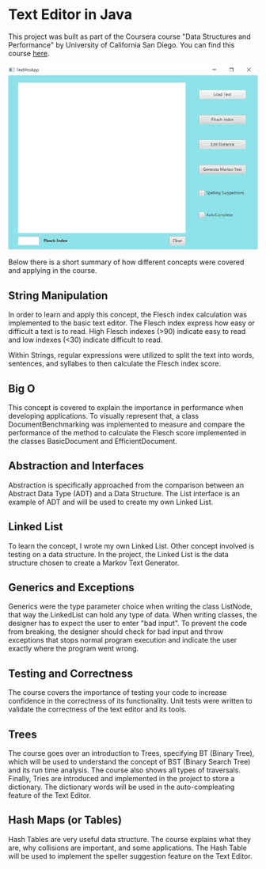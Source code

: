 # Text Editor in Java

This project was built as part of the Coursera course "Data Structures and Performance" by University of California San Diego. You can find this course [here](https://www.coursera.org/learn/data-structures-optimizing-performance?specialization=java-object-oriented).

![Text Editor Screenshot](/texteditor.png)

Below there is a short summary of how different concepts were covered and applying in the course.

## String Manipulation

In order to learn and apply this concept, the Flesch index calculation was implemented to the basic text editor.
The Flesch index express how easy or difficult a text is to read. High Flesch indexes (>90) indicate easy to read and low indexes (<30) indicate difficult to read.

Within Strings, regular expressions were utilized to split the text into words, sentences, and syllabes to then calculate the Flesch index score.

## Big O

This concept is covered to explain the importance in performance when developing applications. To visually represent that, a class DocumentBenchmarking was implemented to measure and compare the performance of the method to calculate the Flesch score implemented in the classes BasicDocument and EfficientDocument.

## Abstraction and Interfaces

Abstraction is specifically approached from the comparison between an Abstract Data Type (ADT) and a Data Structure.
The List interface is an example of ADT and will be used to create my own Linked List.

## Linked List

To learn the concept, I wrote my own Linked List. Other concept involved is testing on a data structure.
In the project, the Linked List is the data structure chosen to create a Markov Text Generator.

## Generics and Exceptions

Generics were the type parameter choice when writing the class ListNode<T>, that way the LinkedList can hold any type of data.
When writing classes, the designer has to expect the user to enter "bad input". To prevent the code from breaking, the designer should check for bad input and throw exceptions that stops normal program execution and indicate the user exactly where the program went wrong.

## Testing and Correctness

The course covers the importance of testing your code to increase confidence in the correctness of its functionality. Unit tests were written to validate the correctness of the text editor and its tools.

## Trees

The course goes over an introduction to Trees, specifying BT (Binary Tree), which will be used to understand the concept of BST (Binary Search Tree) and its run time analysis. The course also shows all types of traversals. Finally, Tries are introduced and implemented in the project to store a dictionary.
The dictionary words will be used in the auto-compleating feature of the Text Editor.

## Hash Maps (or Tables)


Hash Tables are very useful data structure. The course explains what they are, why collisions are important, and some applications.
The Hash Table will be used to implement the speller suggestion feature on the Text Editor.
